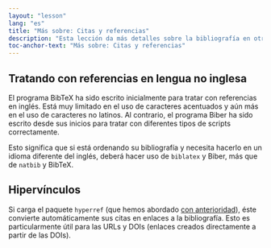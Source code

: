 ```yaml
---
layout: "lesson"
lang: "es"
title: "Más sobre: Citas y referencias"
description: "Esta lección da más detalles sobre la bibliografía en otros idiomas que el inglés, cómo hacer hiperenlaces y explica la diferencia entre los diferentes estilos de BibTex."
toc-anchor-text: "Más sobre: Citas y referencias"
---
```


## Tratando con referencias en lengua no inglesa

El programa BibTeX ha sido escrito inicialmente para tratar con referencias en inglés.
Está muy limitado en el uso de caracteres acentuados y aún más en el uso de caracteres
no latinos. Al contrario, el programa Biber ha sido escrito desde sus inicios para
tratar con diferentes tipos de scripts correctamente.

Esto significa que si está ordenando su bibliografía y necesita hacerlo en un idioma
diferente del inglés, deberá hacer uso de `biblatex` y Biber, más que de `natbib` y 
BibTeX.

## Hipervínculos

Si carga el paquete `hyperref` (que hemos abordado [con anterioridad](more-09)), éste
convierte automáticamente sus citas en enlaces a la bibliografía. Esto es
particularmente útil para las URLs y DOIs (enlaces creados directamente a partir de las DOIs).
